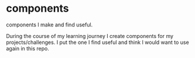 # components
components I make and find useful.

During the course of my learning journey I create components for my projects/challenges.
I put the one I find useful and think I would want to use again in this repo.

